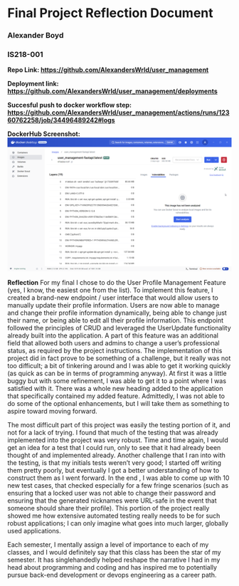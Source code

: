 # Final Project Reflection Document
### Alexander Boyd
### IS218-001

**Repo Link: https://github.com/AlexandersWrld/user_management**

**Deployment link: https://github.com/AlexandersWrld/user_management/deployments**

**Succesful push to docker workflow step: https://github.com/AlexandersWrld/user_management/actions/runs/12360762258/job/34496489242#logs**

**DockerHub Screenshot:**
![alt text](Docker_Desktop_yGcyjNiTGC.png)

**Reflection**
For my final I chose to do the User Profile Management Feature (yes, I know, the easiest one from the list). To implement this feature, I created a brand-new endpoint / user interface that would allow users to manually update their profile information. Users are now able to manage and change their profile information dynamically, being able to change just their name, or being able to edit all their profile information. This endpoint followed the principles of CRUD and leveraged the UserUpdate functionality already built into the application. A part of this feature was an additional field that allowed both users and admins to change a user’s professional status, as required by the project instructions. The implementation of this project did in fact prove to be something of a challenge, but it really was not too difficult; a bit of tinkering around and I was able to get it working quickly (as quick as can be in terms of programming anyway). At first it was a little buggy but with some refinement, I was able to get it to a point where I was satisfied with it. There was a whole new heading added to the application that specifically contained my added feature. Admittedly, I was not able to do some of the optional enhancements, but I will take them as something to aspire toward moving forward. 
	
The most difficult part of this project was easily the testing portion of it, and not for a lack of trying. I found that much of the testing that was already implemented into the project was very robust. Time and time again, I would get an idea for a test that I could run, only to see that it had already been thought of and implemented already. Another challenge that I ran into with the testing, is that my initials tests weren’t very good; I started off writing them pretty poorly, but eventually I got a better understanding of how to construct them as I went forward. In the end , I was able to come up with 10 new test cases, that checked especially for a few fringe scenarios (such as ensuring that a locked user was not able to change their password and ensuring that the generated nicknames were URL-safe in the event that someone should share their profile). This portion of the project really showed me how extensive automated testing really needs to be for such robust applications; I can only imagine what goes into much larger, globally used applications. 

Each semester, I mentally assign a level of importance to each of my classes, and I would definitely say that this class has been the star of my semester. It has singlehandedly helped reshape the narrative I had in my head about programming and coding and has inspired me to potentially pursue back-end development or devops engineering as a career path.
